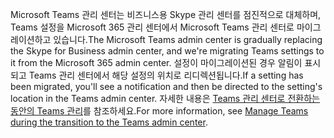 <span data-ttu-id="a54c9-101">Microsoft Teams 관리 센터는 비즈니스용 Skype 관리 센터를 점진적으로 대체하며, Teams 설정을 Microsoft 365 관리 센터에서 Microsoft Teams 관리 센터로 마이그레이션하고 있습니다.</span><span class="sxs-lookup"><span data-stu-id="a54c9-101">The Microsoft Teams admin center is gradually replacing the Skype for Business admin center, and we're migrating Teams settings to it from the Microsoft 365 admin center.</span></span> <span data-ttu-id="a54c9-102">설정이 마이그레이션된 경우 알림이 표시되고 Teams 관리 센터에서 해당 설정의 위치로 리디렉션됩니다.</span><span class="sxs-lookup"><span data-stu-id="a54c9-102">If a setting has been migrated, you'll see a notification and then be directed to the setting's location in the Teams admin center.</span></span> <span data-ttu-id="a54c9-103">자세한 내용은 [Teams 관리 센터로 전환하는 동안의 Teams 관리](../manage-teams-skypeforbusiness-admin-center.md)를 참조하세요.</span><span class="sxs-lookup"><span data-stu-id="a54c9-103">For more information, see [Manage Teams during the transition to the Teams admin center](../manage-teams-skypeforbusiness-admin-center.md).</span></span>
